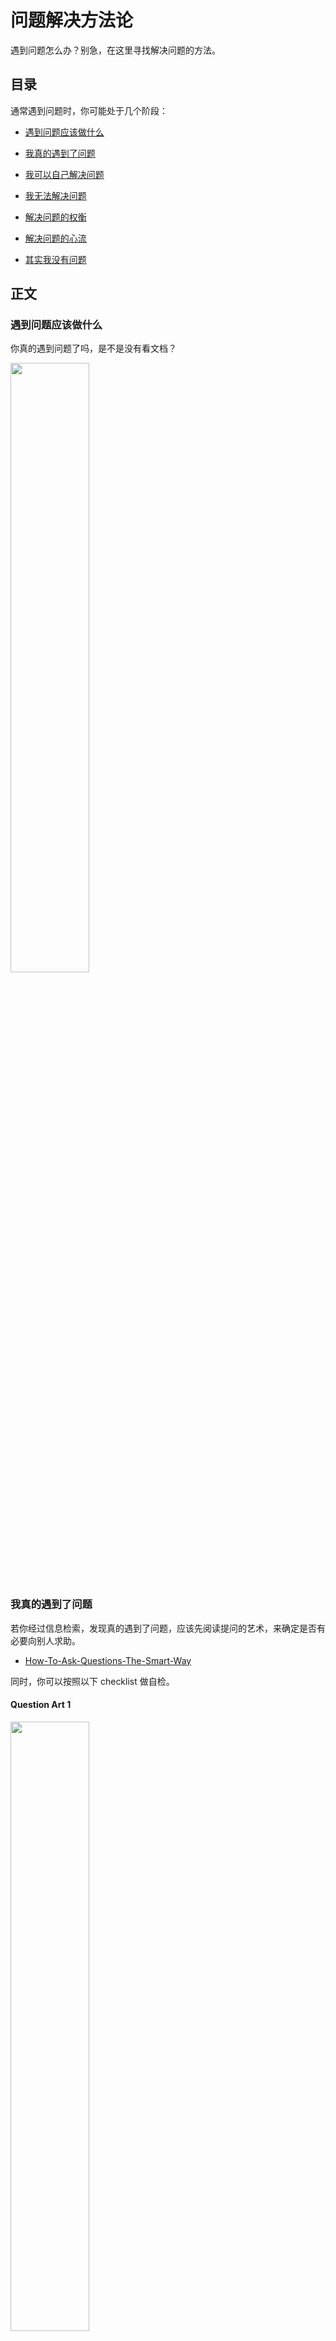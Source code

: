# 问题解决方法论

遇到问题怎么办？别急，在这里寻找解决问题的方法。

## 目录

通常遇到问题时，你可能处于几个阶段：

- [遇到问题应该做什么](#遇到问题应该做什么)

- [我真的遇到了问题](#我真的遇到了问题)

- [我可以自己解决问题](#我可以自己解决问题)

- [我无法解决问题](#我无法解决问题)

- [解决问题的权衡](#解决问题的权衡)

- [解决问题的心流](#解决问题的心流)

- [其实我没有问题](#其实我没有问题)

## 正文

### 遇到问题应该做什么

你真的遇到问题了吗，是不是没有看文档？

<img width='50%' src='https://cdn.jsdelivr.net/gh/fz6m/Private-picgo@moe-2021/img/20220428183353.jpeg' />

### 我真的遇到了问题

若你经过信息检索，发现真的遇到了问题，应该先阅读提问的艺术，来确定是否有必要向别人求助。

- [How-To-Ask-Questions-The-Smart-Way](https://github.com/ryanhanwu/How-To-Ask-Questions-The-Smart-Way)

同时，你可以按照以下 checklist 做自检。

#### Question Art 1

<img width='50%' src='https://cdn.jsdelivr.net/gh/fz6m/Private-picgo@moe-2021/img/20220428192047.jpg' />

#### Question Art 2

<img width='50%' src='https://cdn.jsdelivr.net/gh/fz6m/Private-picgo@moe-2021/img/20220428192205.jpg' />

### 我可以自己解决问题

你在提问的艺术影响下，通过信息检索，找到了可能的解决方案，并尝试去解决问题。

要解决好问题，以下解决方法论可能对你有帮助：

#### Action Art 1

<img width='50%' src='https://cdn.jsdelivr.net/gh/fz6m/Private-picgo@moe-2021/img/20220428192441.jpg' />

#### Action Art 2

<img width='50%' src='https://cdn.jsdelivr.net/gh/fz6m/Private-picgo@moe-2021/img/20220428192600.jpg' />

### 我无法解决问题

阅读过提问的艺术，尝试过自己解决，向他人求助无果，你仍然无法解决问题。

此时你可以发动 “超能力” 向他人求助，此时将大概率会解决问题：

#### Money Art 1

<img width='35%' src='https://cdn.jsdelivr.net/gh/fz6m/Private-picgo@moe-2021/img/20220428192932.jpg' />

#### Money Art 2

<img width='35%' src='https://cdn.jsdelivr.net/gh/fz6m/Private-picgo@moe-2021/img/20220428193008.jpg' />

## 后记

到此为止，你应该顺利解决了问题。

### 解决问题的权衡

只解决问题往往浮于浅层，如何权衡好要解的问题？要解决什么问题？是一个值得思考的问题。

<img width='45%' src='https://cdn.jsdelivr.net/gh/fz6m/Private-picgo@moe-2021/img/20220428193320.jpg' />

### 解决问题的心流

解决问题要循序渐进，为什么自己总是遇到问题？为什么有这么多问题？是一个值得思考的问题。

<img width='45%' src='https://cdn.jsdelivr.net/gh/fz6m/Private-picgo@moe-2021/img/20220428193412.jpg' />

### 其实我没有问题

当你没有问题时，就是最大的问题。

<img width='20%' src='https://cdn.jsdelivr.net/gh/fz6m/Private-picgo@moe-2021/img/20220428193604.jpg' />
